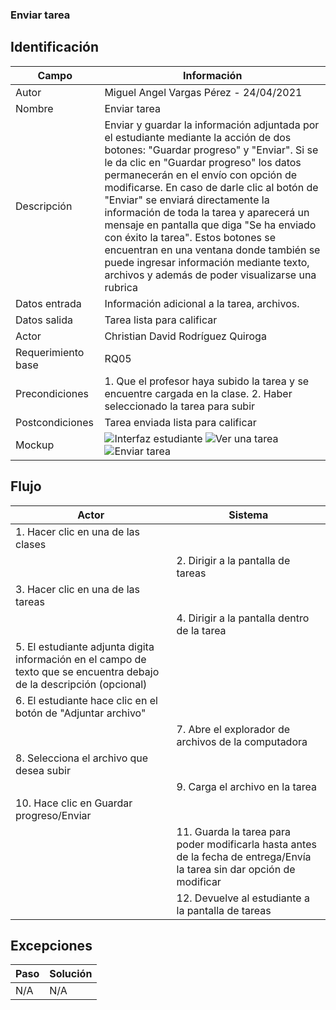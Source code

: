 ### Enviar tarea
## Identificación 

| Campo | Información |
|-------|-------|
| Autor | Miguel Angel Vargas Pérez - 24/04/2021 |
| Nombre | Enviar tarea |
| Descripción | Enviar y guardar la información adjuntada por el estudiante mediante la acción de dos botones: "Guardar progreso" y "Enviar". Si se le da clic en "Guardar progreso" los datos permanecerán en el envío con opción de modificarse. En caso de darle clic al botón de "Enviar" se enviará directamente la información de toda la tarea y aparecerá un mensaje en pantalla que diga "Se ha enviado con éxito la tarea". Estos botones se encuentran en una ventana donde también se puede ingresar información mediante texto, archivos y además de poder visualizarse una rubrica |
| Datos entrada | Información adicional a la tarea, archivos. |
| Datos salida | Tarea lista para calificar |
| Actor | Christian David Rodríguez Quiroga |
| Requerimiento base | RQ05 |
| Precondiciones | 1. Que el profesor haya subido la tarea y se encuentre cargada en la clase. 2. Haber seleccionado la tarea para subir  |
| Postcondiciones | Tarea enviada lista para calificar |
| Mockup | ![Interfaz estudiante](https://user-images.githubusercontent.com/79241017/117560134-bfff8b80-b050-11eb-84eb-5c5c0de94254.png) ![Ver una tarea](https://user-images.githubusercontent.com/79241017/117560165-fdfcaf80-b050-11eb-84bc-cd9bf9f98a67.png) ![Enviar tarea](https://user-images.githubusercontent.com/79241017/115975527-2d78cb80-a52b-11eb-8cf3-3d579b82ee5e.png) |

## Flujo
| Actor | Sistema |
|-------|-------|
| 1. Hacer clic en una de las clases |  |
|  | 2. Dirigir a la pantalla de tareas |
| 3. Hacer clic en una de las tareas |  |
|  | 4. Dirigir a la pantalla dentro de la tarea |
| 5. El estudiante adjunta digita información en el campo de texto que se encuentra debajo de la descripción (opcional)  |  |
| 6. El estudiante hace clic en el botón de "Adjuntar archivo"  |  |
|  | 7. Abre el explorador de archivos de la computadora |
| 8. Selecciona el archivo que desea subir  |  |
|  | 9. Carga el archivo en la tarea |
| 10. Hace clic en Guardar progreso/Enviar |  |
|  | 11. Guarda la tarea para poder modificarla hasta antes de la fecha de entrega/Envía la tarea sin dar opción de modificar |
|  | 12. Devuelve al estudiante a la pantalla de tareas |


## Excepciones
| Paso | Solución |
|-------|-------|
| N/A | N/A |

